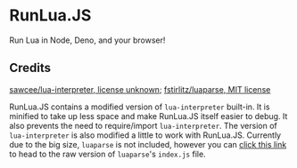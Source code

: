 # RunLua.JS
Run Lua in Node, Deno, and your browser!

## Credits
[sawcee/lua-interpreter, license unknown](https://github.com/sawcee/lua-interpreter); [fstirlitz/luaparse, MIT license](https://github.com/fstirlits/luaparse)

RunLua.JS contains a modified version of `lua-interpreter` built-in. It is minified to take up less space and make RunLua.JS itself easier to debug. It also prevents the need to require/import `lua-interpreter`. The version of `lua-interpreter` is also modified a little to work with RunLua.JS. Currently due to the big size, `luaparse` is not included, however you can [click this link](https://github.com/fstirlitz/luaparse/raw/master/index.js) to head to the raw version of `luaparse`'s `index.js` file.
